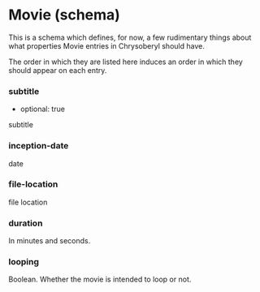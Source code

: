 Movie (schema)
==============

This is a schema which defines, for now, a few rudimentary things about
what properties Movie entries in Chrysoberyl should have.

The order in which they are listed here induces an order in which they
should appear on each entry.

### subtitle

*   optional: true

subtitle

### inception-date

date

### file-location

file location

### duration

In minutes and seconds.

### looping

Boolean.  Whether the movie is intended to loop or not.

